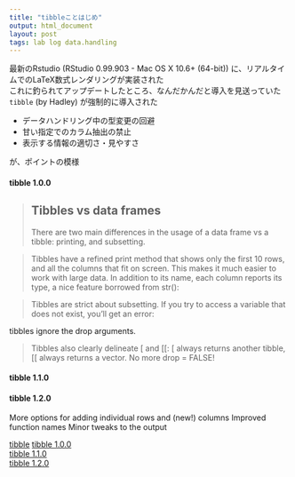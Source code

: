 ```yaml
---
title: "tibbleことはじめ"
output: html_document
layout: post
tags: lab log data.handling 
---
```


最新のRstudio (RStudio 0.99.903 - Mac OS X 10.6+ (64-bit)) に、リアルタイムでのLaTeX数式レンダリングが実装された  
これに釣られてアップデートしたところ、なんだかんだと導入を見送っていた`tibble` (by Hadley) が強制的に導入された  

- データハンドリング中の型変更の回避  
- 甘い指定でのカラム抽出の禁止  
- 表示する情報の適切さ・見やすさ

が、ポイントの模様  


#### tibble 1.0.0
> ## Tibbles vs data frames
> There are two main differences in the usage of a data frame vs a tibble: printing, and subsetting.

> Tibbles have a refined print method that shows only the first 10 rows, and all the columns that fit on screen. This makes it much easier to work with large data. In addition to its name, each column reports its type, a nice feature borrowed from str():

> Tibbles are strict about subsetting. If you try to access a variable that does not exist, you’ll get an error:

tibbles ignore the drop arguments.

> Tibbles also clearly delineate [ and [[: [ always returns another tibble, [[ always returns a vector. No more drop = FALSE!

#### tibble 1.1.0


#### tibble 1.2.0

More options for adding individual rows and (new!) columns
Improved function names
Minor tweaks to the output


<a href = "https://github.com/hadley/tibble">tibble</a>
<a href = "https://blog.rstudio.org/2016/03/24/tibble-1-0-0/">
tibble 1.0.0</a>  
<a href = "https://blog.rstudio.org/2016/07/05/tibble-1-1/">
tibble 1.1.0</a>  
<a href = "https://blog.rstudio.org/2016/08/29/tibble-1-2-0/">
tibble 1.2.0</a>
